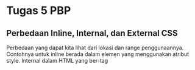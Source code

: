 # Tugas 5 PBP

## Perbedaan Inline, Internal, dan External CSS
Perbedaan yang dapat kita lihat dari lokasi dan range penggunaannya. Contohnya untuk inline berada dalam elemen yang menggunakan atribut style. Internal dalam HTML yang ber-tag <style> dan external berada diluar file html yang nantinya akan di import menggunakan load static dan implementasinya sesuai dengan tag yang diedit.
Masing-masing memiliki kelebihan, untuk external design-nya bisa dipakai untuk beberapa laman sekaligus sehingga tidak perlu membuat design berulang kali. Untuk Inline CSS kelebihannya lebih terfokus pada satu elemen sehingga pengaturannya bisa lebih detail. Namun, code akan terlihat membingungkan karna berantakan. Internal CSS memiliki kelebihan yaitu khusus untuk satu page tertentu dan lebih mudah untuk dimodifikasi atau dilihat.

## Tag HTML5 yang saya ketahui
main, yaitu tag yang menandakan konten utama dari suatu laman. Selanjutnya ada section yang menunjukkan bagian dari halaman lain, lalu aside yaitu tag yang menandakan bagian tersebut tidak berhubungan dengan konten utama.

## Tipe-tipe CSS Selector
"*" yaitu universal selector, bisa dipakai oleh semua elemen.
element yaitu selector untuk suatu tag seperti input, h1, a, dll.
class atau biasa ditulis .class digunakan untuk tag yang menggunakan class itu.
Terakhir ada id atau #id yaitu selector untuk elemen yang menggunakan id itu.

## Cara saya mengimplementasikan checklist diatas
1. Pada bagian login saya menggunakan external css untuk memberi design pada laman login. External CSS ini saya pakai dengan mengimport dan memanggil load.static agar CSS dapat diimplementasikan pada website.
2. Saya juga menambahkan beberapa fungsi pada back-end aplikasi agar fungsi yang saya tambahkan dapat berjalan.
3. Pada bagian register saya menggunakan Internal CSS untuk memberikan design pada laman web register.
4. Pada bagian home dan create task saya menggunakan komponen yang ada di dokumentasi DaisyUI dengan Tailwind CSS.

# Tugas 6 PBP

## Jelaskan perbedaan antara asynchronous programming dengan synchronous programming.

### Asynchronous programming
merupakan bentuk dari paralel programming yang mengatur suatu pekerjaan untuk berjalan terpisah dari program utamanya. Async juga bersifat non-blocking yang berarti bisa mengirimkan beberapa sinyal sekaligus kepada server. Async biasa digunakan untuk meningkatkan pengalaman pengguna karena sifatnya yang responsif.
### Synchronous programming
merupakan bentuk dari single-thread programming yang berarti hanya menjalankan satu operasi atau program secara bersamaan. Sync bersifat blocking yang berarti hanya bisa mengirimkan satu sinyal/request kepada server dalam satu waktu dan sinyal berikutnya baru bisa dikirim ketika sudah mendapat jawaban dari server. Sync ditujukan untuk membantu developers dalam membangun app mereka, karena lebih mudah untuk di coding.

## Event-Driven Programming
merupakan paradigma yang menjelaskan bahwa alur yang dijalankan suatu program bergantung pada event atau tindakan yang terjadi antara user dan client. Pada tugas 6 ini paradigma terdapat pada dokumen yang akan ditampilkan, button untuk membuat form baru, dan event saat pemanggilan AJAX berhasil.

## Penerapan asynchronous programming pada AJAX
dapat terlihat dari keresponsifan web saat AJAX dijalankan, dimana tidak ada lagging yang berarti operasi berjalan tanpa adanya delay. Penerapan ini juga akan terlihat jika kita melakukan beberapa operasi secara langsung dan dapat langsung melihat hasilnya tanpa perlu memuat ulang laman. AJAX sendiri juga menggunakan asynchronous programming saat memanggil fungsi yang mengecek AJAX berhasil dipanggil atau tidak lalu memberikan sinyalnya ke fungsi tersebut.

## Implementasi checklist
1. Membuat tiga fungsi baru pada views.py yang masing-masingnya diberikan kode untuk autentikasi pengguna.
2. Membuat tiga routing tambahan untuk 3 fungsi yang baru dibuat di views.py tersebut.
3. Mengubah rendering menjadi AJAX, serta melakukan GET ke JSON B yang dilanjut dengan pembuatan card dari data yang dimasukkan.
4. Menyambungkan button create task dengan event onClick untuk menerapkan AJAX.
5. Mengatur ulang task untuk di render kembali ketika ada perubahaan yang dilakukan.
6. Jika tombol Delete di pencet maka laman akan langsung menghilangkan card-nya tanpa perlu reload laman.